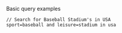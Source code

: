 Basic query examples
```
// Search for Baseball Stadium's in USA
sport=baseball and leisure=stadium in usa
```
